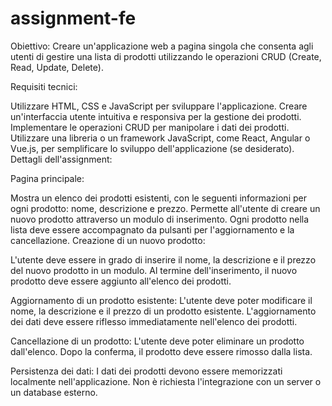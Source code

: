 # assignment-fe

Obiettivo: Creare un'applicazione web a pagina singola che consenta agli utenti di gestire una lista di prodotti utilizzando le operazioni CRUD (Create, Read, Update, Delete).

Requisiti tecnici:

Utilizzare HTML, CSS e JavaScript per sviluppare l'applicazione.
Creare un'interfaccia utente intuitiva e responsiva per la gestione dei prodotti.
Implementare le operazioni CRUD per manipolare i dati dei prodotti.
Utilizzare una libreria o un framework JavaScript, come React, Angular o Vue.js, per semplificare lo sviluppo dell'applicazione (se desiderato).
Dettagli dell'assignment:

Pagina principale:

Mostra un elenco dei prodotti esistenti, con le seguenti informazioni per ogni prodotto: nome, descrizione e prezzo.
Permette all'utente di creare un nuovo prodotto attraverso un modulo di inserimento.
Ogni prodotto nella lista deve essere accompagnato da pulsanti per l'aggiornamento e la cancellazione.
Creazione di un nuovo prodotto:

L'utente deve essere in grado di inserire il nome, la descrizione e il prezzo del nuovo prodotto in un modulo.
Al termine dell'inserimento, il nuovo prodotto deve essere aggiunto all'elenco dei prodotti.

Aggiornamento di un prodotto esistente:
L'utente deve poter modificare il nome, la descrizione e il prezzo di un prodotto esistente.
L'aggiornamento dei dati deve essere riflesso immediatamente nell'elenco dei prodotti.

Cancellazione di un prodotto:
L'utente deve poter eliminare un prodotto dall'elenco.
Dopo la conferma, il prodotto deve essere rimosso dalla lista.

Persistenza dei dati:
I dati dei prodotti devono essere memorizzati localmente nell'applicazione. Non è richiesta l'integrazione con un server o un database esterno.
